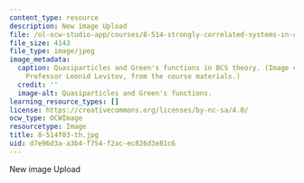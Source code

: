 ```yaml
---
content_type: resource
description: New image Upload
file: /ol-ocw-studio-app/courses/8-514-strongly-correlated-systems-in-condensed-matter-physics-fall-2003/d7e96d3aa3b4f754f2acec826d3e81c6_8-514f03-th.jpg
file_size: 4143
file_type: image/jpeg
image_metadata:
  caption: Quasiparticles and Green's functions in BCS theory. (Image courtesy of
    Professor Leonid Levitov, from the course materials.)
  credit: ''
  image-alt: Quasiparticles and Green's functions.
learning_resource_types: []
license: https://creativecommons.org/licenses/by-nc-sa/4.0/
ocw_type: OCWImage
resourcetype: Image
title: 8-514f03-th.jpg
uid: d7e96d3a-a3b4-f754-f2ac-ec826d3e81c6
---
```

New image Upload